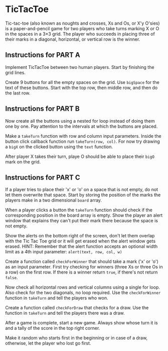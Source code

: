 # TicTacToe

Tic-tac-toe (also known as noughts and crosses, Xs and Os, or X'y O'sies) is a paper-and-pencil game for two players who take turns marking X or O in the spaces in a 3×3 grid. The player who succeeds in placing three of their marks in a diagonal, horizontal, or vertical row is the winner.

## Instructions for PART A

Implement TicTacToe between two human players. Start by finishing the grid lines.

Create 9 buttons for all the empty spaces on the grid. Use `bigSpace` for the text of these buttons. Start with the top row, then middle row, and then do the last row.

## Instructions for PART B

Now create all the buttons using a nested for loop instead of doing them one by one. Pay attention to the intervals at which the buttons are placed.

Make a `takeTurn` function with row and column input parameters. Inside the button click callback function run `takeTurn(row, col)`. For now try drawing a `bigX` on the clicked button using the `text` function.

After player X takes their turn, playe O should be able to place their `bigO` mark on the grid.

## Instructions for PART C

If a player tries to place their 'x' or 'o' on a space that is not empty, do not let them overwrite that space. Start by storing the position of the marks the players make in a two dimensional `board` array.

When a player clicks a button the `takeTurn` function should check if the corresponding position in the board array is empty. Show the player an alert window that explains they can't put their mark there because the space is not empty.

Show the alerts on the bottom right of the screen, don't let them overlap with the Tic Tac Toe grid or it will get erased when the alert window gets erased. HINT: Remember that the alert function accepts an optional width limit as a 4th input parameter: `alert(text, row, col, w)`

Create a function called `checkForWinner` that should take a mark ('x' or 'o') as an input parameter. First try checking for winners (three Xs or three Os in a row) on the first row. If there is a winner return `true`, if there's not return `false`.

Now check all horizontal rows and vertical columns using a single for loop. Also check for the two diagonals, no loop required. Use the `checkForWinner` function in `takeTurn` and tell the players who won.

Create a function called `checkForDraw` that checks for a draw. Use the function in `takeTurn` and tell the players there was a draw.

After a game is complete, start a new game. Always show whose turn it is and a tally of the score in the top right corner.

Make it random who starts first in the beginning or in case of a draw, otherwise, let the player who lost go first.
